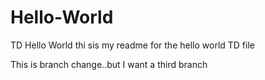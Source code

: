 # Hello-World
TD Hello World
thi sis my readme for  the hello world TD file


This is branch change..but I want a third branch
